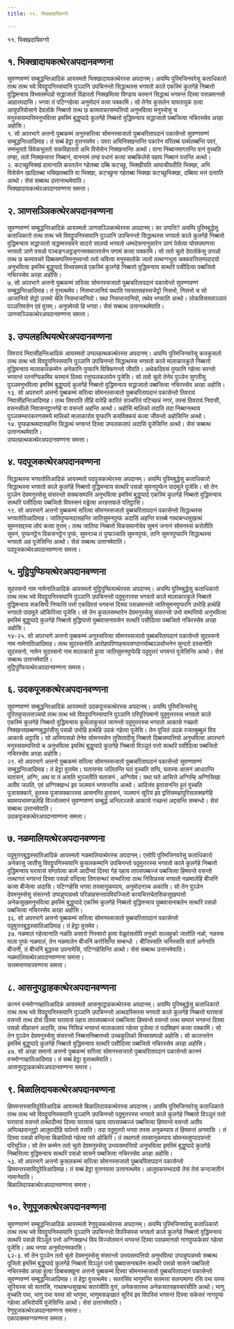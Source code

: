 ```yaml
---
title: ११. भिक्खदायिवग्गो

---
```

११. भिक्खदायिवग्गो  


## १. भिक्खादायकत्थेरअपदानवण्णना

सुवण्णवण्णं सम्बुद्धन्तिआदिकं आयस्मतो भिक्खादायकत्थेरस्स अपदानम्। अयम्पि पुरिमजिनवरेसु कताधिकारो तत्थ तत्थ भवे विवट्टूपनिस्सयानि पुञ्ञानि उपचिनन्तो सिद्धत्थस्स भगवतो काले एकस्मिं कुलगेहे निब्बत्तो वुद्धिमन्वाय विभवसम्पन्नो सद्धाजातो विहारतो निक्खमित्वा पिण्डाय चरमानं सिद्धत्थं भगवन्तं दिस्वा पसन्नमानसो आहारमदासि। भगवा तं पटिग्गहेत्वा अनुमोदनं वत्वा पक्कामि। सो तेनेव कुसलेन यावतायुकं ठत्वा आयुपरियोसाने देवलोके निब्बत्तो तत्थ छ कामावचरसम्पत्तियो अनुभवित्वा मनुस्सेसु च मनुस्ससम्पत्तिमनुभवित्वा इमस्मिं बुद्धुप्पादे कुलगेहे निब्बत्तो वुद्धिमन्वाय सद्धाजातो पब्बजित्वा नचिरस्सेव अरहा अहोसि।  
१. सो अपरभागे अत्तनो पुब्बकम्मं अनुस्सरित्वा सोमनस्सजातो पुब्बचरितापदानं पकासेन्तो सुवण्णवण्णं सम्बुद्धन्तिआदिमाह। तं सब्बं हेट्ठा वुत्तनयमेव। पवरा अभिनिक्खन्तन्ति पकारेन वरितब्बं पत्थेतब्बन्ति पवरं, रम्मभूततो विवेकभूततो सकविहारतो अभि विसेसेन निक्खन्तन्ति अत्थो। वाना निब्बानमागतन्ति वानं वुच्चति तण्हा, ततो निक्खन्तत्ता निब्बानं, वाननामं तण्हं पधानं कत्वा सब्बकिलेसे पहाय निब्बानं पत्तन्ति अत्थो।  
२. कटच्छुभिक्खं दत्वानाति करतलेन गहेतब्बा दब्बि कटच्छु, भिक्खीयति आयाचीयतीति भिक्खा, अभि विसेसेन खादितब्बा भक्खितब्बाति वा भिक्खा, कटच्छुना गहेतब्बा भिक्खा कटच्छुभिक्खा, दब्बिया भत्तं दत्वाति अत्थो। सेसं सब्बत्थ उत्तानत्थमेवाति।  
भिक्खादायकत्थेरअपदानवण्णना समत्ता।  


## २. ञाणसञ्ञिकत्थेरअपदानवण्णना

सुवण्णवण्णं सम्बुद्धन्तिआदिकं आयस्मतो ञाणसञ्ञिकत्थेरस्स अपदानम्। का उप्पत्ति? अयम्पि पुरिमबुद्धेसु कताधिकारो तत्थ तत्थ भवे विवट्टूपनिस्सयानि पुञ्ञानि उपचिनन्तो सिद्धत्थस्स भगवतो काले कुलगेहे निब्बत्तो वुद्धिमन्वाय सद्धाजातो सद्धम्मस्सवने सादरो सालयो भगवतो धम्मदेसनानुसारेन ञाणं पेसेत्वा घोसपमाणत्ता भगवतो ञाणे पसन्नो पञ्चङ्गअट्ठङ्गनमक्कारवसेन पणामं कत्वा पक्कामि। सो ततो चुतो देवलोकेसु उप्पन्नो तत्थ छ कामावचरे दिब्बसम्पत्तिमनुभवन्तो ततो चवित्वा मनुस्सलोके जातो तत्थग्गभूता चक्कवत्तिसम्पदादयो अनुभवित्वा इमस्मिं बुद्धुप्पादे विभवसम्पन्ने एकस्मिं कुलगेहे निब्बत्तो वुद्धिमन्वाय सत्थरि पसीदित्वा पब्बजितो नचिरस्सेव अरहा अहोसि।  
७. सो अपरभागे अत्तनो पुब्बकम्मं सरित्वा सोमनस्सजातो पुब्बचरितापदानं पकासेन्तो सुवण्णवण्णं सम्बुद्धन्तिआदिमाह। तं वुत्तत्थमेव। निसभाजानियं यथाति गवसतसहस्सजेट्ठो निसभो, निसभो च सो आजानियो सेट्ठो उत्तमो चेति निसभाजानियो। यथा निसभाजानियो, तथेव भगवाति अत्थो। लोकविसयसञ्ञातं पञ्ञत्तिवसेन एवं वुत्तम्। अनुपमेय्यो हि भगवा। सेसं सब्बत्थ उत्तानत्थमेवाति।  
ञाणसञ्ञिकत्थेरअपदानवण्णना समत्ता।  


## ३. उप्पलहत्थियत्थेरअपदानवण्णना

तिवरायं निवासीहन्तिआदिकं आयस्मतो उप्पलहत्थकत्थेरस्स अपदानम्। अयम्पि पुरिमजिनवरेसु कतकुसलो तत्थ तत्थ भवे विवट्टूपनिस्सयानि पुञ्ञानि उपचिनन्तो सिद्धत्थस्स भगवतो काले मालाकारकुले निब्बत्तो वुद्धिमन्वाय मालाकारकम्मेन अनेकानि पुप्फानि विक्किणन्तो जीवति। अथेकदिवसं पुप्फानि गहेत्वा चरन्तो भगवन्तं रतनग्घिकमिव चरमानं दिस्वा रत्तुप्पलकलापेन पूजेसि। सो ततो चुतो तेनेव पुञ्ञेन सुगतीसु पुञ्ञमनुभवित्वा इमस्मिं बुद्धुप्पादे कुलगेहे निब्बत्तो वुद्धिमन्वाय सद्धाजातो पब्बजित्वा नचिरस्सेव अरहा अहोसि।  
१३. सो अपरभागे अत्तनो पुब्बकम्मं सरित्वा सोमनस्सजातो पुब्बचरितापदानं पकासेन्तो तिवरायं निवासीहन्तिआदिमाह। तत्थ तिवराति तीहि वारेहि कारितं सञ्चरितं पटिच्छन्नं नगरं, तस्सं तिवरायं निवासी, वसनसीलो निवासनट्ठानगेहे वा वसन्तो अहन्ति अत्थो। अहोसिं मालिको तदाति तदा निब्बानत्थाय पुञ्ञसम्भारकरणसमये मालिको मालाकारोव पुप्फानि कयविक्कयं कत्वा जीवन्तो अहोसिन्ति अत्थो।  
१४. पुप्फहत्थमदासहन्ति सिद्धत्थं भगवन्तं दिस्वा उप्पलकलापं अदासिं पूजेसिन्ति अत्थो। सेसं सब्बत्थ उत्तानत्थमेवाति।  
उप्पलहत्थकत्थेरअपदानवण्णना समत्ता।  


## ४. पदपूजकत्थेरअपदानवण्णना

सिद्धत्थस्स भगवतोतिआदिकं आयस्मतो पदपूजकत्थेरस्स अपदानम्। अयम्पि पुरिमबुद्धेसु कताधिकारो सिद्धत्थस्स भगवतो काले कुलगेहे निब्बत्तो वुद्धिमन्वाय सत्थरि पसन्नो सुमनपुप्फेन पादमूले पूजेसि। सो तेन पुञ्ञेन देवमनुस्सेसु संसरन्तो सक्कसम्पत्तिं अनुभवित्वा इमस्मिं बुद्धुप्पादे एकस्मिं कुलगेहे निब्बत्तो वुद्धिमन्वाय सत्थरि पसीदित्वा पब्बजितो विपस्सनं वड्ढेत्वा अरहत्तफले पतिट्ठासि।  
१९. सो अपरभागे अत्तनो पुब्बकम्मं सरित्वा सोमनस्सजातो पुब्बचरितापदानं पकासेन्तो सिद्धत्थस्स भगवतोतिआदिमाह। जातिपुप्फमदासहन्ति जातिसुमनपुप्फं अदासिं अहन्ति वत्तब्बे गाथाबन्धसुखत्थं सुमनसद्दस्स लोपं कत्वा वुत्तम्। तत्थ जातिया निब्बत्तो विकसमानोयेव सुमनं जनानं सोमनस्सं करोतीति सुमनं, पुप्फनट्ठेन विकसनट्ठेन पुप्फं, सुमनञ्च तं पुप्फञ्चाति सुमनपुप्फं, तानि सुमनपुप्फानि सिद्धत्थस्स भगवतो अहं पूजेसिन्ति अत्थो। सेसं सब्बत्थ उत्तानमेवाति।  
पदपूजकत्थेरअपदानवण्णना समत्ता।  


## ५. मुट्ठिपुप्फियत्थेरअपदानवण्णना

सुदस्सनो नाम नामेनातिआदिकं आयस्मतो मुट्ठिपुप्फियत्थेरस्स अपदानम्। अयम्पि पुरिमबुद्धेसु कताधिकारो तत्थ तत्थ भवे विवट्टूपनिस्सयानि पुञ्ञानि उपचिनन्तो पदुमुत्तरस्स भगवतो काले मालाकारकुले निब्बत्तो वुद्धिमन्वाय सकसिप्पे निप्फत्तिं पत्तो एकदिवसं भगवन्तं दिस्वा पसन्नमानसो जातिसुमनपुप्फानि उभोहि हत्थेहि भगवतो पादमूले ओकिरित्वा पूजेसि। सो तेन कुसलसम्भारेन देवमनुस्सेसु संसरन्तो उभो सम्पत्तियो अनुभवित्वा इमस्मिं बुद्धुप्पादे कुलगेहे निब्बत्तो वुद्धिप्पत्तो पुब्बवासनावसेन सत्थरि पसीदित्वा पब्बजितो नचिरस्सेव अरहा अहोसि।  
१४-२५. सो अपरभागे अत्तनो पुब्बकम्मं अनुस्सरित्वा सोमनस्सजातो पुब्बचरितापदानं पकासेन्तो सुदस्सनो नाम नामेनातिआदिमाह। तत्थ सुदस्सनोति आरोहपरिणाहरूपसण्ठानयोब्बञ्ञसोभनेन सुन्दरो दस्सनोति सुदस्सनो, नामेन सुदस्सनो नाम मालाकारो हुत्वा जातिसुमनपुप्फेहि पदुमुत्तरं भगवन्तं पूजेसिन्ति अत्थो। सेसं सब्बत्थ उत्तानमेवाति।  
मुट्ठिपुप्फियत्थेरअपदानवण्णना समत्ता।  


## ६. उदकपूजकत्थेरअपदानवण्णना

सुवण्णवण्णं सम्बुद्धन्तिआदिकं आयस्मतो उदकपूजकत्थेरस्स अपदानम्। अयम्पि पुरिमजिनवरेसु पूरितकुसलसञ्चयो तत्थ तत्थ भवे विवट्टूपनिस्सयानि पुञ्ञानि परिपूरियमानो पुदुमुत्तरस्स भगवतो काले एकस्मिं कुलगेहे निब्बत्तो वुद्धिमन्वाय कुसलाकुसलं जानन्तो पदुमुत्तरस्स भगवतो आकासे गच्छतो निक्खन्तछब्बण्णबुद्धरंसीसु पसन्नो उभोहि हत्थेहि उदकं गहेत्वा पूजेसि। तेन पूजितं उदकं रजतबुब्बुलं विय आकासे अट्ठासि। सो अभिप्पसन्नो तेनेव सोमनस्सेन तुसितादीसु निब्बत्तो दिब्बसम्पत्तियो अनुभवित्वा अपरभागे मनुस्ससम्पत्तियो च अनुभवित्वा इमस्मिं बुद्धुप्पादे कुलगेहे निब्बत्तो विञ्ञुतं पत्तो सत्थरि पसीदित्वा पब्बजितो नचिरस्सेव अरहा अहोसि।  
२९. सो अपरभागे अत्तनो पुब्बकम्मं सरित्वा सोमनस्सजातो पुब्बचरितापदानं पकासेन्तो सुवण्णवण्णं सम्बुद्धन्तिआदिमाह। तं हेट्ठा वुत्तमेव। घतासनंव जलितन्ति घतं वुच्चति सप्पि, घतस्स आसनं आधारन्ति घतासनं, अग्गि, अथ वा तं असति भुञ्जतीति घतासनं , अग्गियेव। यथा घते आसित्ते अग्गिम्हि अग्गिसिखा अतीव जलति, एवं अग्गिक्खन्धं इव जलमानं भगवन्तन्ति अत्थो। आदित्तंव हुतासनन्ति हुतं वुच्चति पूजासक्कारे, हुतस्स पूजासक्कारस्स आसनन्ति हुतासनं, जलमानं सूरियं इव द्वत्तिंसमहापुरिसलक्खणेहि ब्यामप्पभामण्डलेहि विज्जोतमानं सुवण्णवण्णं सम्बुद्धं अनिलञ्जसे आकासे गच्छन्तं अद्दसन्ति सम्बन्धो। सेसं सब्बत्थ उत्तानमेवाति।  
उदकपूजकत्थेरअपदानवण्णना समत्ता।  


## ७. नळमालियत्थेरअपदानवण्णना

पदुमुत्तरबुद्धस्सातिआदिकं आयस्मतो नळमालियत्थेरस्स अपदानम्। एसोपि पुरिमजिनवरेसु कताधिकारो अनेकासु जातीसु विवट्टूपनिस्सयानि कुसलकम्मानि उपचिनन्तो पदुमुत्तरस्स भगवतो काले कुलगेहे निब्बत्तो वुद्धिमन्वाय घरावासं सण्ठपेत्वा कामे आदीनवं दिस्वा गेहं पहाय तापसपब्बज्जं पब्बजित्वा हिमवन्ते वसन्तो तत्थागतं भगवन्तं दिस्वा पसन्नो वन्दित्वा तिणसन्थरं सन्थरित्वा तत्थ निसिन्नस्स भगवतो नळमालेहि बीजनिं कत्वा बीजेत्वा अदासि। पटिग्गहेसि भगवा तस्सानुकम्पाय, अनुमोदनञ्च अकासि। सो तेन पुञ्ञेन देवमनुस्सेसु संसरन्तो उप्पन्नुप्पन्नभवे परिळाहसन्तापविवज्जितो कायचित्तचेतसिकसुखप्पत्तो अनेकसुखमनुभवित्वा इमस्मिं बुद्धुप्पादे एकस्मिं कुलगेहे निब्बत्तो वुद्धिमन्वाय पुब्बवासनाबलेन सत्थरि पसन्नो पब्बजित्वा नचिरस्सेव अरहा अहोसि।  
३६. सो अपरभागे अत्तनो पुब्बकम्मं सरित्वा सोमनस्सजातो पुब्बचरितापदानं पकासेन्तो पदुमुत्तरबुद्धस्सातिआदिमाह। तं हेट्ठा वुत्तमेव।  
३७. नळमालं गहेत्वानाति नळति असारो निस्सारो हुत्वा वेळुवंसतोपि तनुको सल्लहुको जातोति नळो, नळस्स माला पुप्फं नळमालं, तेन नळमालेन बीजनिं कारेसिन्ति सम्बन्धो । बीजिस्सति जनिस्सति वातो अनेनाति बीजनी, तं बीजनिं बुद्धस्स उपनामेसिं, पटिग्गहेसिन्ति अत्थो। सेसं सब्बत्थ उत्तानमेवाति।  
नळमालियत्थेरअपदानवण्णना समत्ता।  
सत्तमभाणवारवण्णना समत्ता।  


## ८. आसनुपट्ठाहकत्थेरअपदानवण्णना

काननं वनमोग्गय्हातिआदिकं आयस्मतो आसनुपट्ठाहकत्थेरस्स अपदानम्। अयम्पि पुरिमबुद्धेसु कताधिकारो तत्थ तत्थ भवे विवट्टूपनिस्सयानि पुञ्ञानि उपचिनन्तो अत्थदस्सिस्स भगवतो काले कुलगेहे निब्बत्तो घरावासं वसन्तो तत्थ दोसं दिस्वा घरावासं पहाय तापसपब्बज्जं पब्बजित्वा हिमवन्ते वसन्तो तत्थ सम्पत्तं भगवन्तं दिस्वा पसन्नो सीहासनं अदासि, तत्थ निसिन्नं भगवन्तं मालाकलापं गहेत्वा पूजेत्वा तं पदक्खिणं कत्वा पक्कामि। सो तेन पुञ्ञेन देवमनुस्सेसु संसरन्तो निब्बत्तनिब्बत्तभवे उच्चकुलिको विभवसम्पन्नो अहोसि। सो कालन्तरेन इमस्मिं बुद्धुप्पादे कुलगेहे निब्बत्तो वुद्धिमन्वाय सत्थरि पसीदित्वा पब्बजितो नचिरस्सेव अरहा अहोसि।  
४७. सो अरहा समानो अत्तनो पुब्बकम्मं सरित्वा सोमनस्सजातो पुब्बचरितापदानं पकासेन्तो काननं वनमोग्गय्हातिआदिमाह। तं सब्बं हेट्ठा वुत्तत्थमेवाति।  
आसनुपट्ठाहकत्थेरअपदानवण्णना समत्ता।  


## ९. बिळालिदायकत्थेरअपदानवण्णना

हिमवन्तस्साविदूरेतिआदिकं आयस्मतो बिळालिदायकत्थेरस्स अपदानम्। अयम्पि पुरिमजिनवरेसु कताधिकारो तत्थ तत्थ भवे विवट्टूपनिस्सयानि पुञ्ञानि उपचिनन्तो पदुमुत्तरस्स भगवतो काले कुलगेहे निब्बत्तो विञ्ञुतं पत्तो घरावासं वसन्तो तत्थादीनवं दिस्वा घरावासं पहाय तापसपब्बज्जं पब्बजित्वा हिमवन्ते वसन्तो अतीव अप्पिच्छसन्तुट्ठो आलुवादीहि यापेन्तो वसति। तदा पदुमुत्तरो भगवा तस्स अनुकम्पाय तं हिमवन्तं अगमासि । तं दिस्वा पसन्नो वन्दित्वा बिळालियो गहेत्वा पत्ते ओकिरि। तं तथागतो तस्सानुकम्पाय सोमनस्सुप्पादयन्तो परिभुञ्जि। सो तेन कम्मेन ततो चुतो देवमनुस्सेसु उभयसम्पत्तियो अनुभवित्वा इमस्मिं बुद्धुप्पादे कुलगेहे निब्बत्तित्वा वुद्धिमन्वाय सत्थरि पसन्नो सासने पब्बजित्वा नचिरस्सेव अरहा अहोसि।  
५३. सो अपरभागे अत्तनो कुसलकम्मं सरित्वा सोमनस्सजातो पुब्बचरितापदानं पकासेन्तो हिमवन्तस्साविदूरेतिआदिमाह। तं सब्बं हेट्ठा वुत्तनयत्ता उत्तानत्थमेव। आलुवकरम्भादयो तेसं तेसं कन्दजातीनं नामानेवाति।  
बिळालिदायकत्थेरअपदानवण्णना समत्ता।  


## १०. रेणुपूजकत्थेरअपदानवण्णना

सुवण्णवण्णं सम्बुद्धन्तिआदिकं आयस्मतो रेणुपूजकत्थेरस्स अपदानम्। अयम्पि पुरिमजिनवरेसु कताधिकारो तत्थ तत्थ भवे विवट्टूपनिस्सयानि पुञ्ञानि उपचिनन्तो विपस्सिस्स भगवतो काले कुलगेहे निब्बत्तो वुद्धिमन्वाय सत्थरि पसन्नो विञ्ञुतं पत्तो अग्गिक्खन्धं विय विज्जोतमानं भगवन्तं दिस्वा पसन्नमानसो नागपुप्फकेसरं गहेत्वा पूजेसि। अथ भगवा अनुमोदनमकासि।  
६२-३. सो तेन पुञ्ञेन ततो चुतो देवमनुस्सेसु संसरन्तो उभयसम्पत्तियो अनुभवित्वा उप्पन्नुप्पन्नभवे सब्बत्थ पूजितो इमस्मिं बुद्धुप्पादे कुलगेहे निब्बत्तो विञ्ञुतं पत्तो पुब्बवासनाबलेन सत्थरि पसन्नो सासने पब्बजितो नचिरस्सेव अरहा हुत्वा दिब्बचक्खुना अत्तनो पुब्बकम्मं दिस्वा सोमनस्सजातो पुब्बचरितापदानं पकासेन्तो सुवण्णवण्णं सम्बुद्धन्तिआदिमाह। तं हेट्ठा वुत्तत्थमेव। सतरंसिंव भाणुमन्ति सतमत्ता सतप्पमाणा रंसि पभा यस्स सूरियस्स सो सतरंसि, गाथाबन्धसुखत्थं सतरंसीति वुत्तं, अनेकसतस्स अनेकसतसहस्सरंसीति अत्थो। भाणु वुच्चति पभा, भाणु पभा यस्स सो भाणुमा, भाणुमसङ्खातं सूरियं इव विपस्सिं भगवन्तं दिस्वा सकेसरं नागपुप्फं गहेत्वा अभिरोपयिं पूजेसिन्ति अत्थो। सेसं उत्तानमेवाति।  
रेणुपूजकत्थेरअपदानवण्णना समत्ता।  
एकादसमवग्गवण्णना समत्ता।  